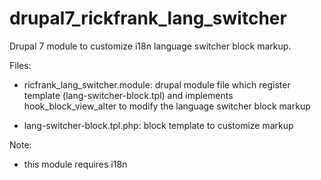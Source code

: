 drupal7_rickfrank_lang_switcher
===============================

Drupal 7 module to customize i18n language switcher block markup.

Files:
- ricfrank_lang_switcher.module: drupal module file which register template (lang-switcher-block.tpl) 
  and implements hook_block_view_alter to modify the language switcher block markup

- lang-switcher-block.tpl.php: block template to customize markup


Note:
- this module requires i18n
